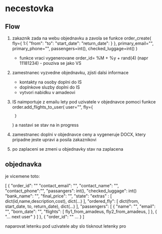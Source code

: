 necestovka
==========


Flow
----

1. zakaznik zada na webu objednavku a zavola se funkce 
	order_create(
		fly={
			1:{
				"from":
				"to":
				"start_date":
				"return_date":
			}
		},
		primary_email="",
		primary_phone="",
		passengers=int(),
		checked_luggage=int()
	)
	- funkce vraci vygenerovane order_id= %M + %y + rand(4)  (napr 11181234)  - pouziva se jako VS 


2. zamestnanec vyzvedne objednavku, zjisti dalsi informace
	- kontakty na osoby doplni do IS
	- doplnkove sluzby doplni do IS 
	- vytvori nabidku v amadeovi

3. IS naimportuje z emailu lety pod uzivatele v objednavce pomoci funkce 
	order.add_flights_to_user(
		user="",
		fly={

		}
	)
	a nastavi se stav na in progress

4. zamestnanec doplni v objednavce ceny a vygeneruje DOCX, ktery pripadne jeste upravi a posila zakaznikovi

5. po zaplaceni se zmeni u objednavky stav na zaplacena




objednavka
----------

je vicemene toto:

[
	{
		"order_id": ""
		"contact_email": "",
		"contact_name": "",
		"contact_phone":"",
		"passangers": int(),
		"checked_luggage": int()
		"bank_name": "",
		"final_price": "",
		"state": 
		"extras" : [
			dict(id,name,description,cost),
			dict(...)
		],
		"ordered_fly": [
			dict(from, start_date, to, return_date),
			dict(...)
		],
		"passengers": [
			{
				"name": "",
				"email": "",
				"born_date": "",
				"flights": [
					fly1_from_amadeus,
					fly2_from_amadeus,
				]
			},
			{
				"... next user"
			}
		]
	},
	{
		"order_id": ""
		...
	}
]


naparovat letenku pod uzivatele aby slo tisknout letenky pro 
